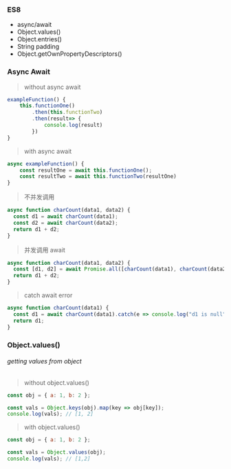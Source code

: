 ### ES8

- async/await
- Object.values()
- Object.entries()
- String padding
- Object.getOwnPropertyDescriptors()

### Async Await

> without async await

```js
exampleFunction() {
    this.functionOne()
        .then(this.functionTwo)
        .then(result=> {
            console.log(result)
        })
}
```

> with async await

```js
async exampleFunction() {
    const resultOne = await this.functionOne();
    const resultTwo = await this.functionTwo(resultOne)
}
```

> 不并发调用

```js
async function charCount(data1, data2) {
  const d1 = await charCount(data1);
  const d2 = await charCount(data2);
  return d1 + d2;
}
```

> 并发调用 await

```js
async function charCount(data1, data2) {
  const [d1, d2] = await Promise.all([charCount(data1), charCount(data2)]);
  return d1 + d2;
}
```

> catch await error

```js
async function charCount(data1) {
  const d1 = await charCount(data1).catch(e => console.log("d1 is null"));
  return d1;
}
```

### Object.values()

###### getting values from object

> without object.values()

```js
const obj = { a: 1, b: 2 };

const vals = Object.keys(obj).map(key => obj[key]);
console.log(vals); // [1, 2]
```

> with object.values()

```js
const obj = { a: 1, b: 2 };

const vals = Object.values(obj);
console.log(vals); // [1,2]
```
